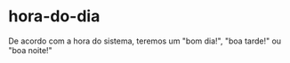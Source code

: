 # hora-do-dia
 De acordo com a hora do sistema, teremos um "bom dia!", "boa tarde!" ou "boa noite!"
